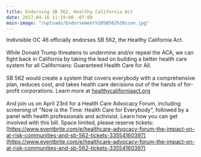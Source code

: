 ```yaml
---
title: Endorsing SB 562, Healthy California Act
date: 2017-04-16 11:19:00 -07:00
main-image: "/uploads/Endorsement%20SB562%20icon.jpg"
---
```


Indivisible OC 46 officially endorses SB 562, the Healthy California Act.\
\
While Donald Trump threatens to undermine and/or repeal the ACA,  we can fight back in California by taking the lead on building a better health care system for all Californians:   Guaranteed Health Care for All.   \
\
SB 562 would create a system that covers everybody with a comprehensive plan, reduces cost, and takes health care decisions out of the hands of for-profit corporations.   Learn more at [healthycaliforniaact.org](healthycaliforniaact.org)\
\
And join us on April 23rd for a Health Care Advocacy Forum, including screening of "Now is the Time: Health Care for Everybody", followed by a panel with health professionals and activisist. Learn how you can get involved with this bill.   Space limited, please reserve tickets:\
[https://www.eventbrite.com/e/healthcare-advocacy-forum-the-impact-on-at-risk-communities-and-sb-562-tickets-33554160397](https://www.eventbrite.com/e/healthcare-advocacy-forum-the-impact-on-at-risk-communities-and-sb-562-tickets-33554160397)